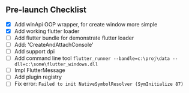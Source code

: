 ## Pre-launch Checklist
- [X] Add winApi OOP wrapper, for create window more simple
- [X] Add working flutter loader
- [ ] Add flutter bundle for demonstrate flutter loader
- [ ] Add: 'CreateAndAttachConsole'
- [ ] Add support dpi
- [ ] Add command line tool `flutter_runner --bandle=c:\proj\data --dll=c:\some\flutter_windows.dll`
- [ ] Impl FlutterMessage
- [ ] Add plugin registry
- [ ] Fix error: `Failed to init NativeSymbolResolver (SymInitialize 87)`

